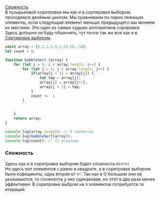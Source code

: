 [Сложность](#сложность)<br>
В пузырьковой соритровке мы как и в сортировке выбором, проходимся двойным циклом.
Мы сравниваем по парно лежащие элементы, если следующий элемент меньше предыдущего мы меняем их местами.
Это один из самых худших аллгоритмов сорировки.<br>
Здесь дотошно не буду объяснять, тут почти так же все как и в [Сортировке выбором](https://github.com/Aquariids/Js-Ts-React-etc../blob/main/JavaScript/Algorithms/02%20-%20selection_sort.md#%D1%81%D0%BE%D1%80%D1%82%D0%B8%D1%80%D0%BE%D0%B2%D0%BA%D0%B0-%D0%B2%D1%8B%D0%B1%D0%BE%D1%80%D0%BE%D0%BC).

```javaScript
const array = [9,2,3,5,9,1,10,58,-10];
let count = 0;

function bubbleSort (array) {
    for (let i = 0; i < array.length; i++) {
        for (let j = 0; j < array.length; j++) {
            if(array[j + 1] < array[j]) {
                let tmp = array[j];
                array[j] = array[j+1];
                array[j + 1] = tmp;
            }
            count +=  1
        }
        
        
    }
    return array;
}

console.log(array.length); // 9 элементов
console.log(bubbleSort(array));
console.log(count); // 72 итерации
```
### Сложность
Здесь как и в соритровке выбором будет сложность `O(n*n)`<br>
Но здесь кол элементов `n` равно в квадрате, а в соритровке выбором были кофициенты, одна вторая от `n*`.
Так как в O большом они не указываются, то сложность у них одинаковая, но этот в два раза менее эффективен.
В соритровке выбром на `9` элементов потребуется `36` итераций
